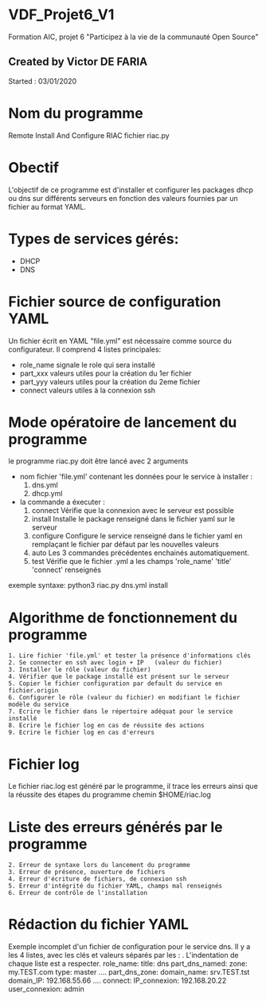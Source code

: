 # VDF_Projet6_V1
Formation AIC, projet 6 "Participez à la vie de la communauté Open Source"

## Created by Victor DE FARIA
Started : 03/01/2020

# Nom du programme
Remote Install And Configure    RIAC
fichier riac.py

# Obectif
L'objectif  de ce programme est d'installer et configurer les packages dhcp ou dns sur différents serveurs en fonction des valeurs fournies par un fichier au format YAML.

# Types de services gérés:
* DHCP
* DNS

# Fichier source de configuration YAML
Un fichier écrit en YAML "file.yml" est nécessaire comme source du configurateur.
Il comprend 4 listes principales:
* role_name     signale le role qui sera installé
* part_xxx      valeurs utiles pour la création du 1er fichier
* part_yyy      valeurs utiles pour la création du 2eme fichier
* connect       valeurs utiles à la connexion ssh


# Mode opératoire de lancement du programme
le programme riac.py doit être lancé avec 2 arguments
* nom fichier 'file.yml' contenant les données pour le service à installer :
    1. dns.yml
    2. dhcp.yml
* la commande a éxecuter :
    1. connect      Vérifie que la connexion avec le serveur est possible
    2. install      Installe le package renseigné dans le fichier yaml sur le serveur
    3. configure    Configure le service renseigné dans le fichier yaml en remplaçant le fichier par défaut par les nouvelles valeurs 
    4. auto         Les 3 commandes précédentes enchainés automatiquement.
    5. test         Vérifie que le fichier .yml a les champs 'role_name' 'title' 'connect' renseignés

exemple syntaxe: python3 riac.py dns.yml install


# Algorithme de fonctionnement du programme
    1. Lire fichier 'file.yml' et tester la présence d'informations clés
    2. Se connecter en ssh avec login + IP   (valeur du fichier)
    3. Installer le rôle (valeur du fichier)
    4. Vérifier que le package installé est présent sur le serveur
    5. Copier le fichier configuration par default du service en fichier.origin
    6. Configurer le rôle (valeur du fichier) en modifiant le fichier modèle du service
    7. Ecrire le fichier dans le répertoire adéquat pour le service installé
    8. Ecrire le fichier log en cas de réussite des actions
    9. Ecrire le fichier log en cas d'erreurs

# Fichier log
Le fichier riac.log est généré par le programme, il trace les erreurs ainsi que la réussite des étapes du programme
chemin $HOME/riac.log



# Liste des erreurs générés par le programme
    2. Erreur de syntaxe lors du lancement du programme
    3. Erreur de présence, ouverture de fichiers
    4. Erreur d'écriture de fichiers, de connexion ssh
    5. Erreur d'intégrité du fichier YAML, champs mal renseignés
    6. Erreur de contrôle de l'installation
    
# Rédaction du fichier YAML
Exemple incomplet d'un fichier de configuration pour le service dns.
Il y a les 4 listes, avec les clés et valeurs séparés par les : . L'indentation de chaque liste est a respecter.
role_name:
  title: dns
part_dns_named:
  zone: my.TEST.com
  type: master
 ....
part_dns_zone:
  domain_name: srv.TEST.tst
  domain_IP: 192.168.55.66
  ....
connect:
  IP_connexion: 192.168.20.22
  user_connexion: admin
